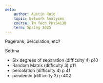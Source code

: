 ```yaml
---
meta:
    author: Austin Reid
    topic: Network Analyses
    course: TN Tech PHYS4130
    term: Spring 2025
---
```


Pagerank, percolation, etc?

Sethna
 - Six degrees of separation (difficulty 4) p10
 - Random Matrix (difficulty 3) p11
 - percolation (difficulty 4) p 41
 - pandemic (difficulty 3) p 402
